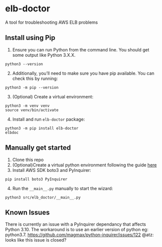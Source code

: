 # elb-doctor
A tool for troubleshooting AWS ELB problems

## Install using Pip
1. Ensure you can run Python from the command line. You should get some output like Python 3.X.X. 
  ```
  python3 --version
  ```
2. Additionally, you’ll need to make sure you have pip available. You can check this by running:
  ```
  python3 -m pip --version
  ```
3. (Optional) Create a virtual environment: 
  ```
  python3 -m venv venv
  source venv/bin/activate
  ```
4. Install and run `elb-doctor` package: 
  ```
  python3 -m pip install elb-doctor
  elbdoc
  ```

## Manually get started 
1. Clone this repo
2. (Optional)Create a virtual python environment following the guide [here](https://packaging.python.org/en/latest/guides/installing-using-pip-and-virtual-environments/)
3. Install AWS SDK boto3 and PyInquirer: 
  ```
  pip install boto3 PyInquirer
  ```
4. Run the `__main__.py` manually to start the wizard: 
  ```
  python3 src/elb_doctor/__main__.py
  ```

## Known Issues
There is currently an issue with a PyInquirer dependancy that affects Python 3.10.  The workaround is to use an earlier version of python eg: python3.7.
https://github.com/magmax/python-inquirer/issues/122
@atz: looks like this issue is closed? 

